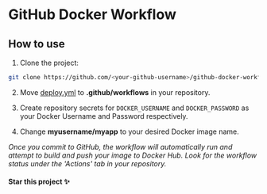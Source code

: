 # GitHub Docker Workflow

## How to use

1. Clone the project:

```bash
git clone https://github.com/<your-github-username>/github-docker-workflow
```
2. Move [deploy.yml](deploy.yml) to **.github/workflows** in your repository.

3. Create repository secrets for `DOCKER_USERNAME` and `DOCKER_PASSWORD` as your Docker Username and Password respectively.

4. Change **myusername/myapp** to your desired Docker image name.

_Once you commit to GitHub, the workflow will automatically run and attempt to build and push your image to Docker Hub. Look for the workflow status under the 'Actions' tab in your repository._

#### Star this project ✨
